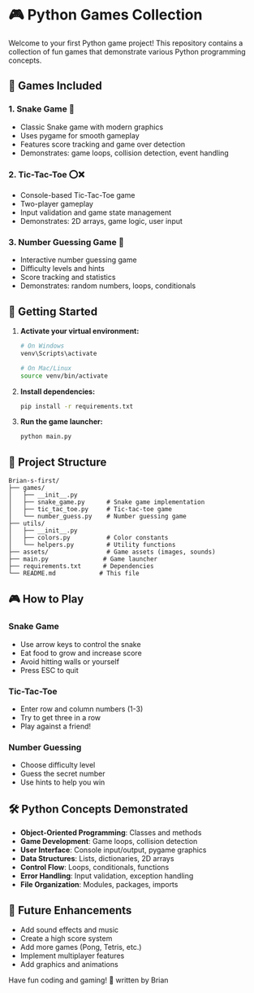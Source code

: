 # 🎮 Python Games Collection

Welcome to your first Python game project! This repository contains a collection of fun games that demonstrate various Python programming concepts.

## 🎯 Games Included

### 1. Snake Game 🐍
- Classic Snake game with modern graphics
- Uses pygame for smooth gameplay
- Features score tracking and game over detection
- Demonstrates: game loops, collision detection, event handling

### 2. Tic-Tac-Toe ⭕❌
- Console-based Tic-Tac-Toe game
- Two-player gameplay
- Input validation and game state management
- Demonstrates: 2D arrays, game logic, user input

### 3. Number Guessing Game 🎲
- Interactive number guessing game
- Difficulty levels and hints
- Score tracking and statistics
- Demonstrates: random numbers, loops, conditionals

## 🚀 Getting Started

1. **Activate your virtual environment:**
   ```bash
   # On Windows
   venv\Scripts\activate
   
   # On Mac/Linux
   source venv/bin/activate
   ```

2. **Install dependencies:**
   ```bash
   pip install -r requirements.txt
   ```

3. **Run the game launcher:**
   ```bash
   python main.py
   ```

## 📁 Project Structure

```
Brian-s-first/
├── games/
│   ├── __init__.py
│   ├── snake_game.py      # Snake game implementation
│   ├── tic_tac_toe.py     # Tic-tac-toe game
│   └── number_guess.py    # Number guessing game
├── utils/
│   ├── __init__.py
│   ├── colors.py          # Color constants
│   └── helpers.py         # Utility functions
├── assets/                # Game assets (images, sounds)
├── main.py               # Game launcher
├── requirements.txt      # Dependencies
└── README.md            # This file
```

## 🎮 How to Play

### Snake Game
- Use arrow keys to control the snake
- Eat food to grow and increase score
- Avoid hitting walls or yourself
- Press ESC to quit

### Tic-Tac-Toe
- Enter row and column numbers (1-3)
- Try to get three in a row
- Play against a friend!

### Number Guessing
- Choose difficulty level
- Guess the secret number
- Use hints to help you win

## 🛠️ Python Concepts Demonstrated

- **Object-Oriented Programming**: Classes and methods
- **Game Development**: Game loops, collision detection
- **User Interface**: Console input/output, pygame graphics
- **Data Structures**: Lists, dictionaries, 2D arrays
- **Control Flow**: Loops, conditionals, functions
- **Error Handling**: Input validation, exception handling
- **File Organization**: Modules, packages, imports

## 🎨 Future Enhancements

- Add sound effects and music
- Create a high score system
- Add more games (Pong, Tetris, etc.)
- Implement multiplayer features
- Add graphics and animations

Have fun coding and gaming! 🎉
written by Brian